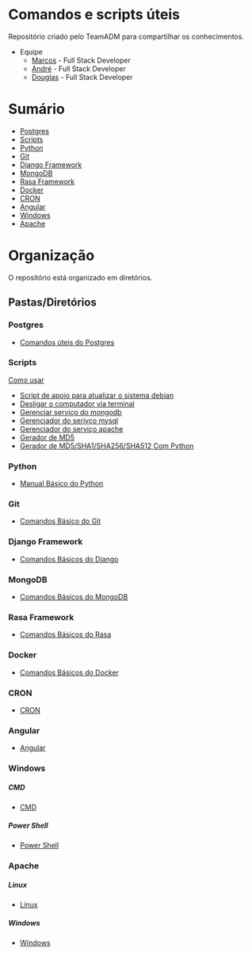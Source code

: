 # Comandos e scripts úteis 
Repositório criado pelo TeamADM para compartilhar os conhecimentos.
* Equipe 
  * [Marcos](https://github.com/MarcosAllysson) - Full Stack Developer
  * [André](https://github.com/Andredf51) - Full Stack Developer
  * [Douglas](https://github.com/douglasshibata) - Full Stack Developer

# Sumário
* [Postgres](https://github.com/douglasshibata/useful#postgres)
* [Scripts](https://github.com/douglasshibata/useful#scripts)
* [Python](https://github.com/douglasshibata/useful#python)
* [Git](https://github.com/douglasshibata/useful#git)
* [Django Framework](https://github.com/douglasshibata/useful#django-framework)
* [MongoDB](https://github.com/douglasshibata/useful#MongoDB)
* [Rasa Framework](https://github.com/douglasshibata/useful#rasa-framework)
* [Docker](https://github.com/douglasshibata/useful#docker)
* [CRON](https://github.com/douglasshibata/useful#cron)
* [Angular](https://github.com/douglasshibata/useful#angular)
* [Windows](https://github.com/douglasshibata/useful/tree/main/Windows)
* [Apache](https://github.com/douglasshibata/useful/tree/main/Apache)

# Organização
O repositório está organizado em diretórios.

## Pastas/Diretórios

### Postgres
* [Comandos úteis do Postgres](https://github.com/douglasshibata/useful/blob/main/Postgres/PsqlComandos.md)

### Scripts
[Como usar](https://github.com/douglasshibata/useful/blob/main/scripts/README.md)
* [Script de apoio para atualizar o sistema debian](https://github.com/douglasshibata/useful/blob/main/scripts/atualizar.sh)
* [Desligar o computador via terminal](https://github.com/douglasshibata/useful/blob/main/scripts/desligar.sh)
* [Gerenciar serviço do mongodb](https://github.com/douglasshibata/useful/blob/main/scripts/mongodb.sh)
* [Gerenciador do serivço mysql](https://github.com/douglasshibata/useful/blob/main/scripts/mysql.sh)
* [Gerenciador do serviço apache](https://github.com/douglasshibata/useful/blob/main/scripts/php.sh)
* [Gerador de MD5](https://github.com/douglasshibata/useful/blob/main/scripts/generateMD5.sh)
* [Gerador de MD5/SHA1/SHA256/SHA512 Com Python](https://github.com/douglasshibata/useful/blob/main/Scripts/generateMD5_SHA1_SHA256_SHA512_WithPython.py)

### Python
* [Manual Básico do Python](https://github.com/douglasshibata/useful/blob/main/Python/Python.md)

### Git
* [Comandos Básico do Git](https://github.com/douglasshibata/useful/blob/main/Git/GitComandos.md)

### Django Framework
* [Comandos Básicos do Django](https://github.com/douglasshibata/useful/blob/main/Django%20Framework/DjangoComandos.md)

### MongoDB
* [Comandos Básicos do MongoDB](https://github.com/douglasshibata/useful/blob/main/MongoDB/MongoDBComandos.md)

### Rasa Framework
* [Comandos Básicos do Rasa](https://github.com/douglasshibata/useful/blob/main/Rasa%20Framework/RasaComandos.md)

### Docker
* [Comandos Básicos do Docker](https://github.com/douglasshibata/useful/blob/main/docker/dockerComandos.md)

### CRON
* [CRON](https://github.com/douglasshibata/useful/blob/main/Cron/CRON.md)

### Angular
* [Angular](https://github.com/douglasshibata/useful/blob/main/Angular/Angular.md)
### Windows
##### CMD
* [CMD](https://github.com/douglasshibata/useful/tree/main/Windows/Cmd.md)
##### Power Shell
* [Power Shell](https://github.com/douglasshibata/useful/tree/main/Windows/powershell.md)
### Apache
##### Linux
* [Linux](https://github.com/douglasshibata/useful/tree/main/Apache/ForLinux.md)
##### Windows
* [Windows](https://github.com/douglasshibata/useful/tree/main/Apache/forWindows.md)